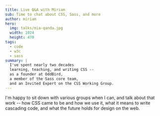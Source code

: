 ```yaml
---
title: Live Q&A with Miriam
sub: Time to chat about CSS, Sass, and more
author: miriam
hero:
  img: talks/mia-qanda.jpg
  width: 1024
  height: 470
tags:
  - code
  - w3c
  - sass
summary: |
  I've spent nearly two decades
  learning, teaching, and writing CSS --
  as a founder at OddBird,
  a member of the Sass core team,
  and an Invited Expert on the CSS Working Group.
---
```


I'm happy to sit down with various groups when I can,
and talk about that work --
how CSS came to be and how we use it,
what it means to write cascading code,
and what the future holds
for design on the web.

